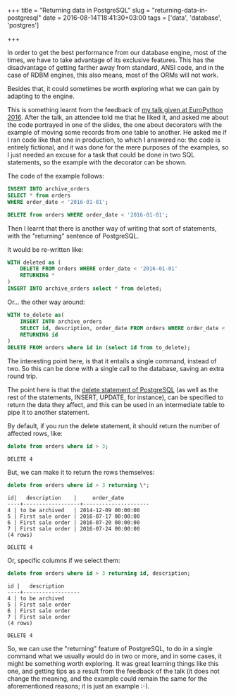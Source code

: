 +++
title = "Returning data in PostgreSQL"
slug = "returning-data-in-postgresql"
date = 2016-08-14T18:41:30+03:00
tags = ['data', 'database', 'postgres']

+++

In order to get the best performance from our database engine, most of
the times, we have to take advantage of its exclusive features. This has
the disadvantage of getting farther away from standard, ANSI code, and
in the case of RDBM engines, this also means, most of the ORMs will not
work.

Besides that, it could sometimes be worth exploring what we can gain by
adapting to the engine.

This is something learnt from the feedback of [my talk given at
EuroPython 2016](link://slug/my-talk-europython-2016). After the talk,
an attendee told me that he liked it, and asked me about the code
portrayed in one of the slides, the one about decorators with the
example of moving some records from one table to another. He asked me if
I ran code like that one in production, to which I answered no: the code
is entirely fictional, and it was done for the mere purposes of the
examples, so I just needed an excuse for a task that could be done in
two SQL statements, so the example with the decorator can be shown.

The code of the example follows:

``` SQL
INSERT INTO archive_orders
SELECT * from orders
WHERE order_date < '2016-01-01';

DELETE from orders WHERE order_date < '2016-01-01';
```

Then I learnt that there is another way of writing that sort of
statements, with the \"returning\" sentence of PostgreSQL.

It would be re-written like:

``` SQL
WITH deleted as (
    DELETE FROM orders WHERE order_date < '2016-01-01'
    RETURNING *
)
INSERT INTO archive_orders select * from deleted;
```

Or\... the other way around:

``` SQL
WITH to_delete as(
    INSERT INTO archive_orders
    SELECT id, description, order_date FROM orders WHERE order_date < '2016-01-01'
    RETURNING id
)
DELETE FROM orders where id in (select id from to_delete);
```

The interesting point here, is that it entails a single command, instead
of two. So this can be done with a single call to the database, saving
an extra round trip.

The point here is that the [delete statement of
PostgreSQL](https://www.postgresql.org/docs/9.5/static/sql-delete.html)
(as well as the rest of the statements, INSERT, UPDATE, for instance),
can be specified to return the data they affect, and this can be used in
an intermediate table to pipe it to another statement.

By default, if you run the delete statement, it should return the number
of affected rows, like:

``` SQL
delete from orders where id > 3;
```

``` 
DELETE 4
```

But, we can make it to return the rows themselves:

``` SQL
delete from orders where id > 3 returning \*;
```

``` 
id|   description    |     order_date
----+------------------+---------------------
4 | to be archived   | 2014-12-09 00:00:00
5 | First sale order | 2016-07-17 00:00:00
6 | First sale order | 2016-07-20 00:00:00
7 | First sale order | 2016-07-24 00:00:00
(4 rows)

DELETE 4
```

Or, specific columns if we select them:

``` SQL
delete from orders where id > 3 returning id, description;
```

``` 
id |   description
----+------------------
4 | to be archived
5 | First sale order
6 | First sale order
7 | First sale order
(4 rows)

DELETE 4
```

So, we can use the \"returning\" feature of PostgreSQL, to do in a
single command what we usually would do in two or more, and in some
cases, it might be something worth exploring. It was great learning
things like this one, and getting tips as a result from the feedback of
the talk (it does not change the meaning, and the example could remain
the same for the aforementioned reasons; it is just an example :-).
